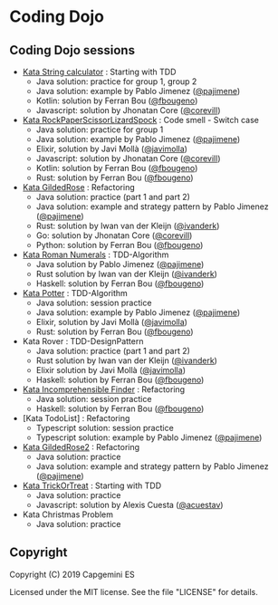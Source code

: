 # Coding Dojo

## Coding Dojo sessions

- [Kata String calculator](http://www.solveet.com/exercises/Kata-String-Calculator/8) : Starting with TDD
  - Java solution: practice for group 1, group 2
  - Java solution: example by Pablo Jimenez ([@pajimene](https://github.com/pajimene))
  - Kotlin: solution by Ferran Bou ([@fbougeno](https://github.com/fbougeno))
  - Javascript: solution by Jhonatan Core ([@corevill](https://github.com/corevill))
- [Kata RockPaperScissorLizardSpock](http://www.solveet.com/exercises/Kata-Piedra-Papel-Tijera-Lagarto-Spock/20) : Code smell - Switch case 
  - Java solution: practice for group 1
  - Java solution: example by Pablo Jimenez ([@pajimene](https://github.com/pajimene))
  - Elixir, solution by Javi Mollà ([@javimolla](https://github.com/javimolla))
  - Javascript: solution by Jhonatan Core ([@corevill](https://github.com/corevill))
  - Kotlin: solution by Ferran Bou ([@fbougeno](https://github.com/fbougeno))
  - Rust: solution by Ferran Bou ([@fbougeno](https://github.com/fbougeno))
- [Kata GildedRose](https://github.com/emilybache/GildedRose-Refactoring-Kata) : Refactoring 
  - Java solution: practice (part 1 and part 2)
  - Java solution: example and strategy pattern by Pablo Jimenez ([@pajimene](https://github.com/pajimene))
  - Rust: solution by Iwan van der Kleijn ([@ivanderk](https://github.com/ivanderk))  
  - Go: solution by Jhonatan Core ([@corevill](https://github.com/corevill))
  - Python: solution by Ferran Bou ([@fbougeno](https://github.com/fbougeno))
- [Kata Roman Numerals](http://www.solveet.com/exercises/Kata-Roman-Numerals/9) : TDD-Algorithm 
  - Java solution by Pablo Jimenez ([@pajimene](https://github.com/pajimene))
  - Rust solution by Iwan van der Kleijn ([@ivanderk](https://github.com/ivanderk))
  - Haskell: solution by Ferran Bou ([@fbougeno](https://github.com/fbougeno)) 
- [Kata Potter](http://www.solveet.com/exercises/Kata-Potter/29) : TDD-Algorithm 
	- Java solution: session practice 
	- Java solution: example by Pablo Jimenez ([@pajimene](https://github.com/pajimene))
	- Elixir, solution by Javi Mollà ([@javimolla](https://github.com/javimolla))
	- Rust: solution by Ferran Bou ([@fbougeno](https://github.com/fbougeno))
- Kata Rover : TDD-DesignPattern
	- Java solution: practice (part 1 and part 2)
	- Rust solution by Iwan van der Kleijn ([@ivanderk](https://github.com/ivanderk))
	- Elixir solution by Javi Mollà ([@javimolla](https://github.com/javimolla))
	- Haskell: solution by Ferran Bou ([@fbougeno](https://github.com/fbougeno)) 
- [Kata Incomprehensible Finder](https://github.com/DoDevJutsu/incomprehensible-finder-refactoring-java) : Refactoring
	- Java solution: session practice
	- Haskell: solution by Ferran Bou ([@fbougeno](https://github.com/fbougeno)) 
- [Kata TodoList] : Refactoring
	- Typescript solution: session practice
	- Typescript solution: example by Pablo Jimenez ([@pajimene](https://github.com/pajimene))
- [Kata GildedRose2](https://github.com/emilybache/GildedRose-Refactoring-Kata) : Refactoring 
  - Java solution: practice
  - Java solution: example and strategy pattern by Pablo Jimenez ([@pajimene](https://github.com/pajimene))
- [Kata TrickOrTreat](https://www.codewars.com/kata/halloween-trick-or-treat) : Starting with TDD 
  - Java solution: practice
  - Javascript: solution by Alexis Cuesta ([@acuestav](https://github.com/acuestav)) 
- Kata Christmas Problem
  - Java solution: practice
  
  
  
## Copyright

Copyright (C) 2019 Capgemini ES

Licensed under the MIT license. See the file "LICENSE" for details.
